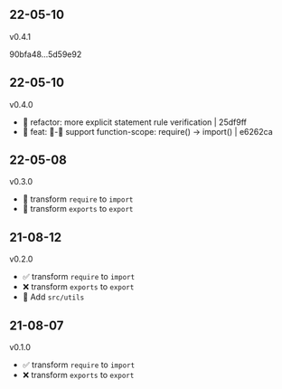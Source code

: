 ## 22-05-10
v0.4.1

90bfa48...5d59e92

## 22-05-10
v0.4.0

- 🔨 refactor: more explicit statement rule verification | 25df9ff
- 🌱 feat: 🚧-🐞 support function-scope: require() -> import() | e6262ca

## 22-05-08
v0.3.0

- 🔨 transform `require` to `import`
- 🔨 transform `exports` to `export`

## 21-08-12
v0.2.0

- ✅ transform `require` to `import`
- ❌ transform `exports` to `export`
- 🌱 Add `src/utils`

## 21-08-07
v0.1.0

- ✅ transform `require` to `import`
- ❌ transform `exports` to `export`
